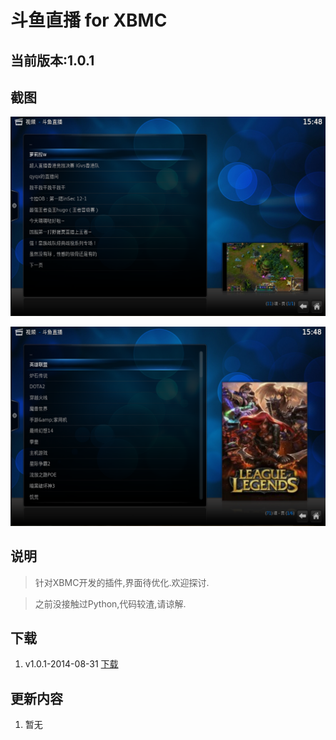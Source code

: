 斗鱼直播 for XBMC
================

当前版本:1.0.1
----------------

截图
----------------
![img](https://github.com/HexPang/DouyuLiveForXBMC/raw/master/Screenshot/%E5%B1%8F%E5%B9%95%E5%BF%AB%E7%85%A7%202014-08-31%2015.48.30.png "截图01")

![img](https://github.com/HexPang/DouyuLiveForXBMC/raw/master/Screenshot/%E5%B1%8F%E5%B9%95%E5%BF%AB%E7%85%A7%202014-08-31%2015.48.06.png "截图02")

说明
----------------
> 针对XBMC开发的插件,界面待优化.欢迎探讨.

> 之前没接触过Python,代码较渣,请谅解.

下载
----------------
1. v1.0.1-2014-08-31 [下载](https://github.com/HexPang/DouyuLiveForXBMC/archive/v1.0.1.zip)

更新内容
----------------
1. 暂无
